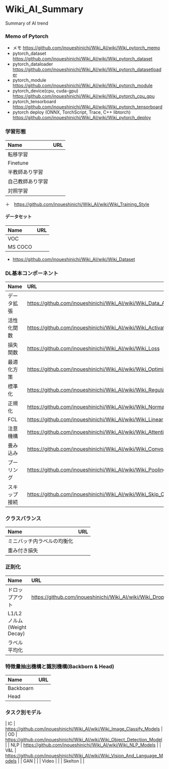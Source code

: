 # Wiki_AI_Summary
Summary of AI trend

### Memo of Pytorch
+ メモ https://github.com/inoueshinichi/Wiki_AI/wiki/Wiki_pytorch_memo
+ pytorch_dataset https://github.com/inoueshinichi/Wiki_AI/wiki/Wiki_pytorch_dataset
+ pytorch_dataloader https://github.com/inoueshinichi/Wiki_AI/wiki/Wiki_pytorch_datasetloader
+ pytorch_module https://github.com/inoueshinichi/Wiki_AI/wiki/Wiki_pytorch_module
+ pytorch_device(cpu, cuda-gpu) https://github.com/inoueshinichi/Wiki_AI/wiki/Wiki_pytorch_cpu_gpu
+ pytorch_tensorboard https://github.com/inoueshinichi/Wiki_AI/wiki/Wiki_pytorch_tensorboard
+ pytorch deploy (ONNX, TorchScript, Trace, C++ libtorch) https://github.com/inoueshinichi/Wiki_AI/wiki/Wiki_pytorch_deploy

### 学習形態
| Name | URL |
| :-- | :-- |
| 転移学習 | |
| Finetune | |
| 半教師あり学習 | |
| 自己教師あり学習 | |
| 対照学習 | | 
＋　https://github.com/inoueshinichi/Wiki_AI/wiki/Wiki_Training_Style

#### データセット
| Name | URL |
| :-- | :-- |
| VOC | |
| MS COCO | |
+ https://github.com/inoueshinichi/Wiki_AI/wiki/Wiki_Dataset

### DL基本コンポーネント
| Name | URL |
| :-- | :-- |
| データ拡張 | https://github.com/inoueshinichi/Wiki_AI/wiki/Wiki_Data_Augmentation |
| 活性化関数 | https://github.com/inoueshinichi/Wiki_AI/wiki/Wiki_Activation |
| 損失関数 | https://github.com/inoueshinichi/Wiki_AI/wiki/Wiki_Loss |
| 最適化方策 | https://github.com/inoueshinichi/Wiki_AI/wiki/Wiki_Optimizer | 
| 標準化 | https://github.com/inoueshinichi/Wiki_AI/wiki/Wiki_Regularization |
| 正規化 | https://github.com/inoueshinichi/Wiki_AI/wiki/Wiki_Normalization |
| FCL | https://github.com/inoueshinichi/Wiki_AI/wiki/Wiki_Linear |
| 注意機構 | https://github.com/inoueshinichi/Wiki_AI/wiki/Wiki_Attention |
| 畳み込み |https://github.com/inoueshinichi/Wiki_AI/wiki/Wiki_Convolution | 
| プーリング | https://github.com/inoueshinichi/Wiki_AI/wiki/Wiki_Pooling |
| スキップ接続 | https://github.com/inoueshinichi/Wiki_AI/wiki/Wiki_Skip_Connection |

### クラスバランス
| Name | URL |
| :-- | :-- |
| ミニバッチ内ラベルの均衡化 | |
| 重み付き損失 | |


### 正則化
| Name | URL |
| :-- | :-- |
| ドロップアウト | https://github.com/inoueshinichi/Wiki_AI/wiki/Wiki_Dropout |
| L1/L2ノルム(Weight Decay) | |
| ラベル平均化 | |

### 特徴量抽出機構と識別機構(Backborn & Head)
| Name | URL |
| :-- | :-- |
| Backboarn | |
| Head | |

### タスク別モデル
| IC | https://github.com/inoueshinichi/Wiki_AI/wiki/Wiki_Image_Classify_Models |
| OD | https://github.com/inoueshinichi/Wiki_AI/wiki/Wiki_Object_Detection_Model |
| NLP | https://github.com/inoueshinichi/Wiki_AI/wiki/Wiki_NLP_Models |
| V&L | https://github.com/inoueshinichi/Wiki_AI/wiki/Wiki_Vision_And_Language_Models |
| GAN | |
| Video | |
| Skelton | | 



